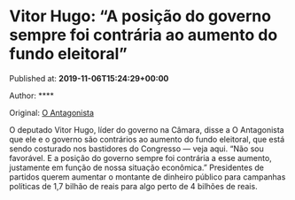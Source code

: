 
# Vitor Hugo: “A posição do governo sempre foi contrária ao aumento do fundo eleitoral”

Published at: **2019-11-06T15:24:29+00:00**

Author: ****

Original: [O Antagonista](https://www.oantagonista.com/brasil/vitor-hugo-a-posicao-do-governo-sempre-foi-contraria-ao-aumento-do-fundo-eleitoral/)

O deputado Vitor Hugo, líder do governo na Câmara, disse a O Antagonista que ele e o governo são contrários ao aumento do fundo eleitoral, que está sendo costurado nos bastidores do Congresso — veja aqui.
“Não sou favorável. E a posição do governo sempre foi contrária a esse aumento, justamente em função de nossa situação econômica.”
Presidentes de partidos querem aumentar o montante de dinheiro público para campanhas políticas de 1,7 bilhão de reais para algo perto de 4 bilhões de reais.
